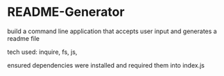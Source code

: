 # README-Generator

build a command line application that accepts user input and generates a readme file

tech used: inquire, fs, js,

ensured dependencies were installed and required them into index.js
